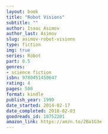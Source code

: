```yaml
---
layout: book
title: "Robot Visions"
subtitle: ""
author: Isaac Asimov
author_last: Asimov
slug: asimov-robot-visions
type: fiction
img: true
series: Robot
part: 0.5
genres:
- science fiction
isbn: 9780451450647
rating: 4
pages: 500
format: kindle
publish_year: 1990
date_started: 2014-02-17
date_completed: 2018-02-03
goodreads_id: 18752201
amazon_link: https://amzn.to/2Bo1G3e
---
```

